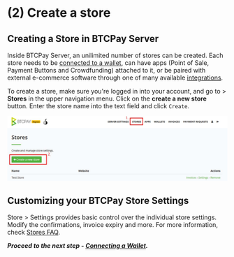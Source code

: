 # (2) Create a store

## Creating a Store in BTCPay Server

Inside BTCPay Server, an unilimited number of stores can be created. Each store needs to be [connected to a wallet](ConnectWallet.md), can have apps (Point of Sale, Payment Buttons and Crowdfunding) attached to it, or be paired with external e-commerce software through one of many available [integrations](https://docs.btcpayserver.org/integrations/).

To create a store, make sure you're logged in into your account, and go to > <strong>Stores</strong> in the upper navigation menu. Click on the <strong>create a new store</strong> button. Enter the store name into the text field and click `Create`.

![BTCPayRegister2](/img/BTCPayGettingStartedStoreRegistration1.jpg)

## Customizing your BTCPay Store Settings

Store > Settings provides basic control over the individual store settings. Modify the confirmations, invoice expiry and more. For more information, check [Stores FAQ](FAQ/FAQ-Stores.md).

***Proceed to the next step - [Connecting a Wallet](ConnectWallet.md).***
